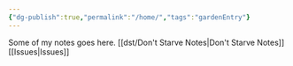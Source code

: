 ```yaml
---
{"dg-publish":true,"permalink":"/home/","tags":"gardenEntry"}
---
```



Some of my notes goes here.
[[dst/Don't Starve Notes\|Don't Starve Notes]]
[[Issues\|Issues]]